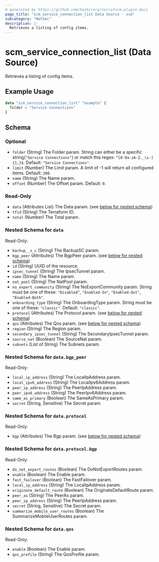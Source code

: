 ```yaml
---
# generated by https://github.com/hashicorp/terraform-plugin-docs
page_title: "scm_service_connection_list Data Source - scm"
subcategory: "NetSec"
description: |-
  Retrieves a listing of config items.
---
```


# scm_service_connection_list (Data Source)

Retrieves a listing of config items.

## Example Usage

```terraform
data "scm_service_connection_list" "example" {
  folder = "Service Connections"
}
```

<!-- schema generated by tfplugindocs -->
## Schema

### Optional

- `folder` (String) The Folder param. String can either be a specific string(`"Service Connections"`) or match this regex: `^[0-9a-zA-Z._\s-]{1,}$`. Default: `"Service Connections"`.
- `limit` (Number) The Limit param. A limit of -1 will return all configured items. Default: `200`.
- `name` (String) The Name param.
- `offset` (Number) The Offset param. Default: `0`.

### Read-Only

- `data` (Attributes List) The Data param. (see [below for nested schema](#nestedatt--data))
- `tfid` (String) The Terraform ID.
- `total` (Number) The Total param.

<a id="nestedatt--data"></a>
### Nested Schema for `data`

Read-Only:

- `backup__s_c` (String) The BackupSC param.
- `bgp_peer` (Attributes) The BgpPeer param. (see [below for nested schema](#nestedatt--data--bgp_peer))
- `id` (String) UUID of the resource.
- `ipsec_tunnel` (String) The IpsecTunnel param.
- `name` (String) The Name param.
- `nat_pool` (String) The NatPool param.
- `no_export_community` (String) The NoExportCommunity param. String must be one of these: `"Disabled"`, `"Enabled-In"`, `"Enabled-Out"`, `"Enabled-Both"`.
- `onboarding_type` (String) The OnboardingType param. String must be one of these: `"classic"`. Default: `"classic"`.
- `protocol` (Attributes) The Protocol param. (see [below for nested schema](#nestedatt--data--protocol))
- `qos` (Attributes) The Qos param. (see [below for nested schema](#nestedatt--data--qos))
- `region` (String) The Region param.
- `secondary_ipsec_tunnel` (String) The SecondaryIpsecTunnel param.
- `source_nat` (Boolean) The SourceNat param.
- `subnets` (List of String) The Subnets param.

<a id="nestedatt--data--bgp_peer"></a>
### Nested Schema for `data.bgp_peer`

Read-Only:

- `local_ip_address` (String) The LocalIpAddress param.
- `local_ipv6_address` (String) The LocalIpv6Address param.
- `peer_ip_address` (String) The PeerIpAddress param.
- `peer_ipv6_address` (String) The PeerIpv6Address param.
- `same_as_primary` (Boolean) The SameAsPrimary param.
- `secret` (String, Sensitive) The Secret param.


<a id="nestedatt--data--protocol"></a>
### Nested Schema for `data.protocol`

Read-Only:

- `bgp` (Attributes) The Bgp param. (see [below for nested schema](#nestedatt--data--protocol--bgp))

<a id="nestedatt--data--protocol--bgp"></a>
### Nested Schema for `data.protocol.bgp`

Read-Only:

- `do_not_export_routes` (Boolean) The DoNotExportRoutes param.
- `enable` (Boolean) The Enable param.
- `fast_failover` (Boolean) The FastFailover param.
- `local_ip_address` (String) The LocalIpAddress param.
- `originate_default_route` (Boolean) The OriginateDefaultRoute param.
- `peer_as` (String) The PeerAs param.
- `peer_ip_address` (String) The PeerIpAddress param.
- `secret` (String, Sensitive) The Secret param.
- `summarize_mobile_user_routes` (Boolean) The SummarizeMobileUserRoutes param.



<a id="nestedatt--data--qos"></a>
### Nested Schema for `data.qos`

Read-Only:

- `enable` (Boolean) The Enable param.
- `qos_profile` (String) The QosProfile param.
